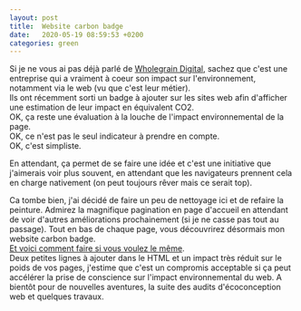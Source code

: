 ```yaml
---
layout: post
title:  Website carbon badge
date:   2020-05-19 08:59:53 +0200
categories: green
---
```


Si je ne vous ai pas déjà parlé de [Wholegrain Digital](https://www.wholegraindigital.com/blog/), sachez que c'est une entreprise qui a vraiment à coeur son impact sur l'environnement, notamment via le web (vu que c'est leur métier).   
Ils ont récemment sorti un badge à ajouter sur les sites web afin d'afficher une estimation de leur impact en équivalent CO2.   
OK, ça reste une évaluation à la louche de l'impact environnemental de la page.  
OK, ce n'est pas le seul indicateur à prendre en compte.   
OK, c'est simpliste.  
   
En attendant, ça permet de se faire une idée et c'est une initiative que j'aimerais voir plus souvent, en attendant que les navigateurs prennent cela en charge nativement (on peut toujours rêver mais ce serait top).  

Ca tombe bien, j'ai décidé de faire un peu de nettoyage ici et de refaire la peinture. Admirez la magnifique pagination en page d'accueil en attendant de voir d'autres améliorations prochainement (si je ne casse pas tout au passage). Tout en bas de chaque page, vous découvrirez désormais mon website carbon badge.  
[Et voici comment faire si vous voulez le même](https://www.websitecarbon.com/badge/).   
Deux petites lignes à ajouter dans le HTML et un impact très réduit sur le poids de vos pages, j'estime que c'est un compromis acceptable si ça peut accélérer la prise de conscience sur l'impact environnemental du web. 
A bientôt pour de nouvelles aventures, la suite des audits d'écoconception web et quelques travaux.  